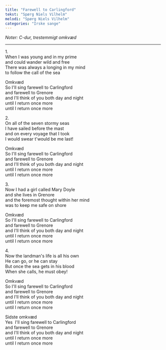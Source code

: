 ```yaml
---
title: "Farewell to Carlingford"
tekst: "Spørg Niels Vilhelm"
melodi: "Spørg Niels Vilhelm"
categories: "Irske sange"
---
```

*Noter: C-dur, trestemmigt omkvæd*

***

1\.\
When I was young and in my prime\
and could wander wild and free\
There was always a longing in my mind\
to follow the call of the sea

Omkvæd\
So I'll sing farewell to Carlingford\
and farewell to Grenore\
and I'll think of you both day and night\
until I return once more\
until I return once more

2\.\
On all of the seven stormy seas\
I have sailed before the mast\
and on every voyage that I took\
I would swear t'would be me last!

Omkvæd\
So I'll sing farewell to Carlingford\
and farewell to Grenore\
and I'll think of you both day and night\
until I return once more\
until I return once more

3\.\
Now I had a girl called Mary Doyle\
and she lives in Grenore\
and the foremost thought within her mind\
was to keep me safe on shore

Omkvæd\
So I'll sing farewell to Carlingford\
and farewell to Grenore\
and I'll think of you both day and night\
until I return once more\
until I return once more

4\.\
Now the landman's life is all his own\
He can go, or he can stay\
But once the sea gets in his blood\
When she calls, he must obey!

Omkvæd\
So I'll sing farewell to Carlingford\
and farewell to Grenore\
and I'll think of you both day and night\
until I return once more\
until I return once more

Sidste omkvæd\
Yes  I'll sing farewell to Carlingford\
and farewell to Grenore\
and I'll think of you both day and night\
until I return once more\
until I return once more